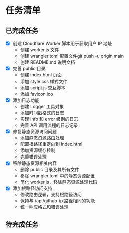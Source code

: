 # 任务清单

## 已完成任务
- [x] 创建 Cloudflare Worker 脚本用于获取用户 IP 地址
  - 创建 worker.js 文件
  - 创建 wrangler.toml 配置文件git push -u origin main
  - 创建 README.md 说明文档
- [x] 完善 public 目录
  - 创建 index.html 页面
  - 添加 style.css 样式文件
  - 添加 script.js 交互脚本
  - 添加 favicon.ico
- [x] 添加日志功能
  - 创建 Logger 工具对象
  - 添加时间戳格式的日志
  - 实现 info 和 error 级别的日志
  - 完善 API 调用流程的日志记录
- [x] 修复静态资源访问问题
  - 添加静态资源路由处理
  - 配置根路径重定向到 index.html
  - 添加资源缓存控制
  - 完善错误处理
- [x] 移除静态资源相关内容
  - 删除 public 目录及其所有文件
  - 移除 wrangler.toml 中的静态资源配置
  - 简化 worker.js，移除静态资源处理代码
- [x] 添加根路径访问支持
  - 修改路由逻辑，支持根路径访问
  - 保持与 /api/github-ip 路径相同的功能
  - 统一响应格式和错误处理

## 待完成任务 
